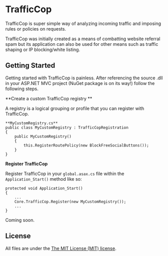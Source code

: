 # TrafficCop

TrafficCop is super simple way of analyzing incoming traffic and imposing rules or policies on requests.

TrafficCop was initially created as a means of combatting website referral spam but its application can also be used for other means such as traffic shaping or IP blocking/white listing.

Getting Started
-------

Getting started with TrafficCop is painless. After referencing the source .dll in your ASP.NET MVC project (NuGet package is on its way!) follow the following steps.

**Create a custom TrafficCop registry **

A registry is a logical grouping or profile that you can register with TrafficCop.

    **MyCustomRegistry.cs**
    public class MyCustomRegistry : TrafficCopRegistration
    {
        public MyCustomRegistry()
        {
            this.RegisterRoutePolicy(new BlockFreeSocialButtons());
        }
    }

**Register TrafficCop**

Register TrafficCop in your `global.asax.cs` file within the `Application_Start()` method like so:

    protected void Application_Start()
    {
        ...
        Core.TrafficCop.Register(new MyCustomRegistry());
        ...
    }

Coming soon.

License
-------
All files are under the [The MIT License (MIT) license][license].

[license]:http://en.wikipedia.org/wiki/MIT_License
